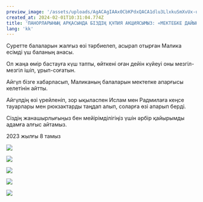 ```yaml
---
preview_image: '/assets/uploads/AgACAgIAAx0CbKPdxQACA1dlu3LlxkuSmXvUx-uAm4FDVTj3AwACf9ExG-3T2EmMMUFUbUwDOgEAAwIAA3kAAzQE'
created_at: 2024-02-01T10:31:04.774Z
title: 'ПАНОРЛАРЫНЫҢ АРҚАСЫНДА БІЗДІҢ ҚҰПИЯ АКЦИЯСЫМЫЗ: «МЕКТЕБКЕ ДАЙЫНДЫҚ» ЖАЛҒАСЫНДА.'
lang: 'kk'
---
```


Суретте балаларын жалғыз өзі тәрбиелеп, асырап отырған Малика есімді үш баланың анасы.

Ол жаңа өмір бастауға күш тапты, өйткені оған дейін күйеуі оны мезгіл-мезгіл ішіп, ұрып-соғатын.

Айгүл бізге хабарласып, Маликаның балаларын мектепке апарғысы келетінін айтты.

Айгүлдің өзі үрейленіп, зор ықыласпен Ислам мен Радмилаға кеңсе тауарлары мен рюкзактарды таңдап алып, соларға өзі апарып берді.

Сіздің жанашырлығыңыз бен мейірімділігіңіз үшін әрбір қайырымды адамға алғыс айтамыз.

2023 жылғы 8 тамыз

![](/assets/uploads/AgACAgIAAx0CbKPdxQACA1Zlu3LlR1b_7aC2rPfzFzHIs7yxCQACftExG-3T2EkuYn1z2JbQmQEAAwIAA3kAAzQE)

![](/assets/uploads/AgACAgIAAx0CbKPdxQACA1Vlu3Ll1TheaZ_hEwABENEWk0oq16oAAnrRMRvt09hJ-Ab9FzSFsaoBAAMCAAN5AAM0BA)

![](/assets/uploads/AgACAgIAAx0CbKPdxQACA1hlu3LlnU8WBlght5R1jEz8E1uCwgACgNExG-3T2EkUV_g0NXWNQQEAAwIAA3kAAzQE)

![](/assets/uploads/AgACAgIAAx0CbKPdxQACA1llu3LlfZnPSvNP0ZdZ6SIJzdEhHAACgdExG-3T2El8XsLgw9K6tQEAAwIAA3kAAzQE)

![](/assets/uploads/AgACAgIAAx0CbKPdxQACA1plu3Llh_OCAAHeaDRfohbn_6XL3ygAAoLRMRvt09hJDspYwAhidK8BAAMCAAN5AAM0BA)

